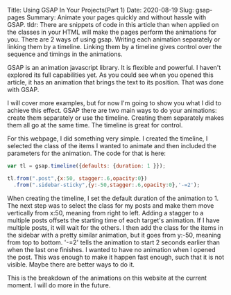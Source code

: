 Title: Using GSAP In Your Projects(Part 1)
Date: 2020-08-19
Slug: gsap-pages
Summary: Animate your pages quickly and without hassle with GSAP.
tldr: There are snippets of code in this article than when applied on the classes in your HTML will make the pages perform the animations for you. There are 2 ways of using gsap. Writing each animation separately or linking them by a timeline. Linking them by a timeline gives control over the sequence and timings in the animations.

GSAP is an animation javascript library. It is flexible and powerful. I haven't explored its full capabilities yet. As you could see when you opened this article, it has an animation that brings the text to its position. That was done with GSAP.

I will cover more examples, but for now I'm going to show you what I did to achieve this effect. GSAP there are two main ways to do your animations: create them separately or use the timeline. Creating them separately makes them all go at the same time. The timeline is great for control.

For this webpage, I did something very simple. I created the timeline, I selected the class of the items I wanted to animate and then included the parameters for the animation. The code for that is here:

```javascript
var tl = gsap.timeline({defaults: {duration: 1 }});

tl.from(".post",{x:50, stagger:.6,opacity:0})
  .from(".sidebar-sticky",{y:-50,stagger:.6,opacity:0},'-=2');
```

When creating the timeline, I set the default duration of the animation to 1. The next step was to select the class for my posts and make them move vertically from x:50, meaning from right to left. Adding a stagger to a multiple posts offsets the starting time of each target's animation. If I have multiple posts, it will wait for the others. I then add the class for the items in the sidebar with a pretty similar animation, but it goes from y:-50, meaning from top to bottom. '-=2' tells the animation to start 2 seconds earlier than when the last one finishes. I wanted to have no animation when I opened the post. This was enough to make it happen fast enough, such that it is not visible. Maybe there are better ways to do it.

This is the breakdown of the animations on this website at the current moment. I will do more in the future.
